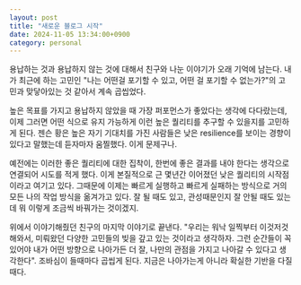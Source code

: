 ```yaml
---
layout: post
title: "새로운 블로그 시작"
date: 2024-11-05 13:34:00+0900
category: personal
---
```


용납하는 것과 용납하지 않는 것에 대해서 친구와 나눈 이야기가 오래 기억에 남는다. 내가 최근에 하는 고민인 "나는 어떤걸 포기할 수 있고, 어떤 걸 포기할 수 없는가?"의 고민과 맞닿아있는 것 같아서 계속 곱씹었다.

높은 목표를 가지고 용납하지 않았을 때 가장 퍼포먼스가 좋았다는 생각에 다다랐는데, 이제 그러면 어떤 식으로 유지 가능하게 이런 높은 퀄리티를 추구할 수 있을지를 고민하게 된다. 젠슨 황은 높은 자기 기대치를 가진 사람들은 낮은 resilience를 보이는 경향이 있다고 말했는데 듣자마자 움찔했다. 이게 문제구나.

예전에는 이러한 좋은 퀄리티에 대한 집착이, 한번에 좋은 결과를 내야 한다는 생각으로 연결되어 시도를 적게 했다. 이게 본질적으로 근 몇년간 이어졌던 낮은 퀄리티의 시작점이라고 여기고 있다. 그때문에 이제는 빠르게 실행하고 빠르게 실패하는 방식으로 거의 모든 나의 작업 방식을 옮겨가고 있다. 잘 될 때도 있고, 관성때문인지 잘 안될 때도 있는데 뭐 이렇게 조금씩 바꿔가는 것이겠지.

위에서 이야기해줬던 친구의 마지막 이야기로 끝낸다. "우리는 워낙 일찍부터 이것저것 해와서, 미뤄왔던 다양한 고민들의 빚을 갚고 있는 것이라고 생각하자. 그런 순간들이 꼭 있어야 내가 어떤 방향으로 나아가든 더 잘, 나만의 관점을 가지고 나아갈 수 있다고 생각한다". 조바심이 들때마다 곱씹게 된다. 지금은 나아가는게 아니라 확실한 기반을 다질 때다.
